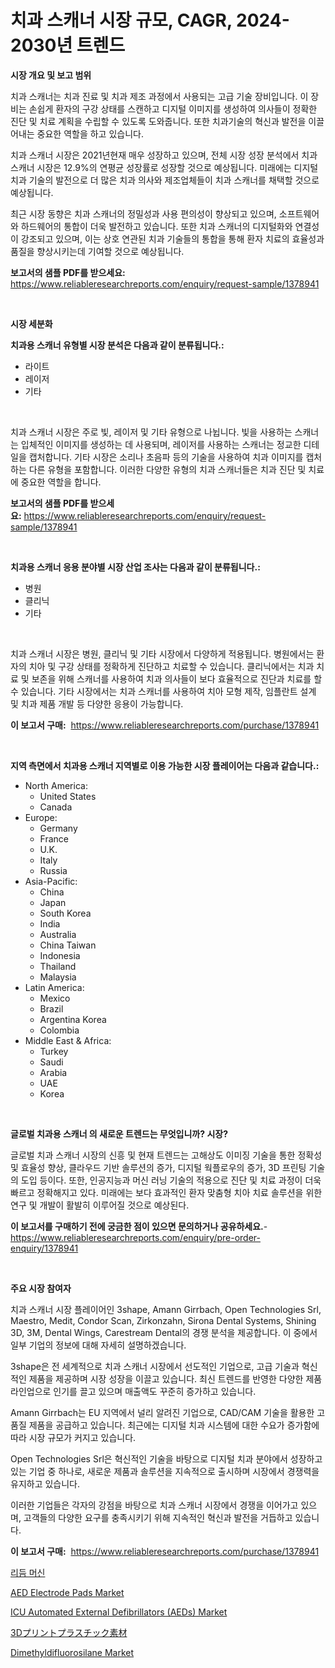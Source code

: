 <p><h1>치과 스캐너 시장 규모, CAGR, 2024-2030년 트렌드</h1></p><p><strong>시장 개요 및 보고 범위</strong></p>
<p><p>치과 스캐너는 치과 진료 및 치과 제조 과정에서 사용되는 고급 기술 장비입니다. 이 장비는 손쉽게 환자의 구강 상태를 스캔하고 디지털 이미지를 생성하여 의사들이 정확한 진단 및 치료 계획을 수립할 수 있도록 도와줍니다. 또한 치과기술의 혁신과 발전을 이끌어내는 중요한 역할을 하고 있습니다.</p><p>치과 스캐너 시장은 2021년현재 매우 성장하고 있으며, 전체 시장 성장 분석에서 치과 스캐너 시장은 12.9%의 연평균 성장률로 성장할 것으로 예상됩니다. 미래에는 디지털 치과 기술의 발전으로 더 많은 치과 의사와 제조업체들이 치과 스캐너를 채택할 것으로 예상됩니다.</p><p>최근 시장 동향은 치과 스캐너의 정밀성과 사용 편의성이 향상되고 있으며, 소프트웨어와 하드웨어의 통합이 더욱 발전하고 있습니다. 또한 치과 스캐너의 디지털화와 연결성이 강조되고 있으며, 이는 상호 연관된 치과 기술들의 통합을 통해 환자 치료의 효율성과 품질을 향상시키는데 기여할 것으로 예상됩니다.</p></p>
<p><strong>보고서의 샘플 PDF를 받으세요:</strong> <a href="https://www.reliableresearchreports.com/enquiry/request-sample/1378941">https://www.reliableresearchreports.com/enquiry/request-sample/1378941</a></p>
<p>&nbsp;</p>
<p><strong>시장 세분화</strong></p>
<p><strong>치과용 스캐너 유형별 시장 분석은 다음과 같이 분류됩니다.:</strong></p>
<p><ul><li>라이트</li><li>레이저</li><li>기타</li></ul></p>
<p>&nbsp;</p>
<p><p>치과 스캐너 시장은 주로 빛, 레이저 및 기타 유형으로 나뉩니다. 빛을 사용하는 스캐너는 입체적인 이미지를 생성하는 데 사용되며, 레이저를 사용하는 스캐너는 정교한 디테일을 캡처합니다. 기타 시장은 소리나 초음파 등의 기술을 사용하여 치과 이미지를 캡처하는 다른 유형을 포함합니다. 이러한 다양한 유형의 치과 스캐너들은 치과 진단 및 치료에 중요한 역할을 합니다.</p></p>
<p><strong>보고서의 샘플 PDF를 받으세요:</strong>&nbsp;<a href="https://www.reliableresearchreports.com/enquiry/request-sample/1378941">https://www.reliableresearchreports.com/enquiry/request-sample/1378941</a></p>
<p>&nbsp;</p>
<p><strong> 치과용 스캐너 응용 분야별 시장 산업 조사는 다음과 같이 분류됩니다.:</strong></p>
<p><ul><li>병원</li><li>클리닉</li><li>기타</li></ul></p>
<p>&nbsp;</p>
<p><p>치과 스캐너 시장은 병원, 클리닉 및 기타 시장에서 다양하게 적용됩니다. 병원에서는 환자의 치아 및 구강 상태를 정확하게 진단하고 치료할 수 있습니다. 클리닉에서는 치과 치료 및 보존을 위해 스캐너를 사용하여 치과 의사들이 보다 효율적으로 진단과 치료를 할 수 있습니다. 기타 시장에서는 치과 스캐너를 사용하여 치아 모형 제작, 임플란트 설계 및 치과 제품 개발 등 다양한 응용이 가능합니다.</p></p>
<p><strong>이 보고서 구매:</strong>&nbsp; <a href="https://www.reliableresearchreports.com/purchase/1378941">https://www.reliableresearchreports.com/purchase/1378941</a></p>
<p>&nbsp;</p>
<p><strong>지역 측면에서 치과용 스캐너 지역별로 이용 가능한 시장 플레이어는 다음과 같습니다.:</strong></p>
<p><ul>
    <li>
        North America:
        <ul>
            <li>United States</li>
            <li>Canada</li>
        </ul>
    </li>
    <li>
        Europe:
        <ul>
            <li>Germany</li>
            <li>France</li>
            <li>U.K.</li>
            <li>Italy</li>
            <li>Russia</li>
        </ul>
    </li>
    <li>
        Asia-Pacific:
        <ul>
            <li>China</li>
            <li>Japan</li>
            <li>South Korea</li>
            <li>India</li>
            <li>Australia</li>
            <li>China Taiwan</li>
            <li>Indonesia</li>
            <li>Thailand</li>
            <li>Malaysia</li>
        </ul>
    </li>
    <li>
        Latin America:
        <ul>
            <li>Mexico</li>
            <li>Brazil</li>
            <li>Argentina Korea</li>
            <li>Colombia</li>
        </ul>
    </li>
    <li>
        Middle East & Africa:
        <ul>
            <li>Turkey</li>
            <li>Saudi</li>
            <li>Arabia</li>
            <li>UAE</li>
            <li>Korea</li>
        </ul>
    </li>
    </ul></p>
<p>&nbsp;</p>
<p><strong>글로벌 치과용 스캐너 의 새로운 트렌드는 무엇입니까? 시장?</strong></p>
<p><p>글로벌 치과 스캐너 시장의 신흥 및 현재 트렌드는 고해상도 이미징 기술을 통한 정확성 및 효율성 향상, 클라우드 기반 솔루션의 증가, 디지털 웍플로우의 증가, 3D 프린팅 기술의 도입 등이다. 또한, 인공지능과 머신 러닝 기술의 적용으로 진단 및 치료 과정이 더욱 빠르고 정확해지고 있다. 미래에는 보다 효과적인 환자 맞춤형 치아 치료 솔루션을 위한 연구 및 개발이 활발히 이루어질 것으로 예상된다.</p></p>
<p><strong>이 보고서를 구매하기 전에 궁금한 점이 있으면 문의하거나 공유하세요.</strong>- <a href="https://www.reliableresearchreports.com/enquiry/pre-order-enquiry/1378941">https://www.reliableresearchreports.com/enquiry/pre-order-enquiry/1378941</a></p>
<p>&nbsp;</p>
<p><strong>주요 시장 참여자</strong></p>
<p><p>치과 스캐너 시장 플레이어인 3shape, Amann Girrbach, Open Technologies Srl, Maestro, Medit, Condor Scan, Zirkonzahn, Sirona Dental Systems, Shining 3D, 3M, Dental Wings, Carestream Dental의 경쟁 분석을 제공합니다. 이 중에서 일부 기업의 정보에 대해 자세히 설명하겠습니다.</p><p>3shape은 전 세계적으로 치과 스캐너 시장에서 선도적인 기업으로, 고급 기술과 혁신적인 제품을 제공하며 시장 성장을 이끌고 있습니다. 최신 트렌드를 반영한 다양한 제품 라인업으로 인기를 끌고 있으며 매출액도 꾸준히 증가하고 있습니다.</p><p>Amann Girrbach는 EU 지역에서 널리 알려진 기업으로, CAD/CAM 기술을 활용한 고품질 제품을 공급하고 있습니다. 최근에는 디지털 치과 시스템에 대한 수요가 증가함에 따라 시장 규모가 커지고 있습니다.</p><p>Open Technologies Srl은 혁신적인 기술을 바탕으로 디지털 치과 분야에서 성장하고 있는 기업 중 하나로, 새로운 제품과 솔루션을 지속적으로 출시하며 시장에서 경쟁력을 유지하고 있습니다.</p><p>이러한 기업들은 각자의 강점을 바탕으로 치과 스캐너 시장에서 경쟁을 이어가고 있으며, 고객들의 다양한 요구를 충족시키기 위해 지속적인 혁신과 발전을 거듭하고 있습니다.</p></p>
<p><strong>이 보고서 구매:</strong>&nbsp;&nbsp;<a href="https://www.reliableresearchreports.com/purchase/1378941">https://www.reliableresearchreports.com/purchase/1378941</a></p>
<p><p><a href="https://medium.com/@joananitzsche/%EB%A6%AC%EB%93%AC-%EB%A8%B8%EC%8B%A0-%EC%8B%9C%EC%9E%A5-%EC%A0%90%EC%9C%A0%EC%9C%A8-%EB%B3%80%ED%99%94-%EB%B0%8F-%EC%8B%9C%EC%9E%A5-%EC%84%B1%EC%9E%A5-%EB%8F%99%ED%96%A5-2024-2031-3010b631980e">리듬 머신</a></p><p><a href="https://faithful-glue-af3.notion.site/AED-Electrode-Pads-Market-Share-Market-New-Trends-Analysis-Report-By-Type-By-Application-By-End--c74c158ea7314bcc8effabc8ddc35d42">AED Electrode Pads Market</a></p><p><a href="https://issuu.com/reportprime-2/docs/icu-automated-external-defibrillators-aeds-market-">ICU Automated External Defibrillators (AEDs) Market</a></p><p><a href="https://github.com/nxboeu02965442/Market-Research-Report-List-1/blob/main/47122211293.md">3Dプリントプラスチック素材</a></p><p><a href="https://github.com/FassouRP/Market-Research-Report-List-3/blob/main/dimethyldifluorosilane-market.md">Dimethyldifluorosilane Market</a></p></p>
